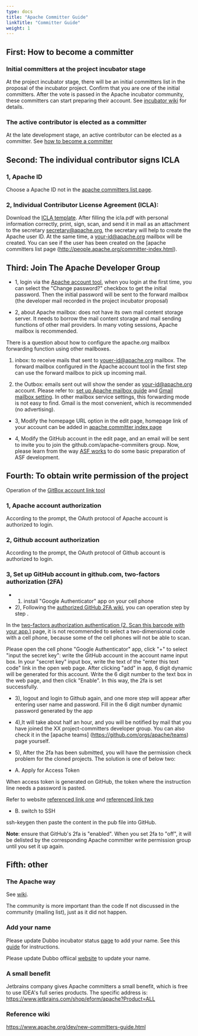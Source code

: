 ```yaml
---
type: docs
title: "Apache Committer Guide"
linkTitle: "Committer Guide"
weight: 1
---
```


## First: How to become a committer

### Initial committers at the project incubator stage
At the project incubator stage, there will be an initial committers list in the proposal of the incubator project. Confirm that you are one of the initial committers. After the vote is passed in the Apache incubator community, these committers can start preparing their account. See [incubator wiki](https://wiki.apache.org/incubator/) for details.

### The active contributor is elected as a committer
At the late development stage, an active contributor can be elected as a committer. See [how to become a committer](https://www.apache.org/dev/new-committers-guide.html#becoming-a-committer)

## Second: The individual contributor signs ICLA

### 1, Apache ID
Choose a Apache ID not in the [apache committers list page](http://people.apache.org/committer-index.html).

### 2, Individual Contributor License Agreement  (ICLA):
Download the [ICLA template](https://www.apache.org/licenses/icla.pdf). After filling the icla.pdf with personal information correctly, print, sign, scan, and send it in mail as an attachment to the secretary secretary@apache.org, the secretary will help to create the Apache user ID. At the same time, a your-id@apache.org mailbox will be created. You can see if the user has been created on the [apache committers list page (http://people.apache.org/committer-index.html).

## Third: Join The Apache Developer Group

* 1, login via the [Apache account tool](https://id.apache.org/), when you login at the first time, you can select the "Change password?" checkbox  to get the initial password. Then the initial password will be sent to the forward mailbox (the developer mail recorded in the project incubator proposal)

* 2, about Apache mailbox: does not have its own mail content storage server. It needs to borrow the mail content storage and mail sending functions of other mail providers. In many voting sessions, Apache mailbox is recommended.

There is a question about how to configure the apache.org mailbox forwarding function using other mailboxes.

1) inbox: to receive mails that sent to youer-id@apache.org mailbox. The forward mailbox configured in the Apache account tool in the first step can use the forward mailbox to pick up incoming mail.

2) the Outbox: emails sent out will show the sender as  your-id@apache.org account. Please refer to: [set up Apache mailbox guide](https://reference.apache.org/committer/email) and [Gmail mailbox setting](http://gmailblog.blogspot.com/2009/07/send-mail-from-another-address-without.html). In other mailbox service settings, this forwarding mode is not easy to find. Gmail is the most convenient, which is recommended  (no advertising).

* 3, Modify the homepage URL option in the edit page, homepage link of  your account can be added in [apache committer index page](http://people.apache.org/committer-index.html) 

* 4, Modify the GitHub account in the edit page, and an email will be sent to invite you to join the github.com/apache-commiiters group. Now, please learn from the way [ASF works](http://www.apache.org/foundation/how-it-works.html#developers) to do some basic preparation of ASF development.

## Fourth: To obtain write permission of the project

Operation of the [GitBox account link tool](https://gitbox.apache.org/setup/) 

### 1, Apache account authorization

According to the prompt, the OAuth protocol of Apache account is authorized to login.

### 2, Github account authorization

According to the prompt, the OAuth protocol of Github account is authorized to login.

### 3, Set up GitHub account in github.com, two-factors authorization (2FA)

* 1) install "Google Authenticator" app on your cell phone
* 2), Following the [authorized GitHub 2FA wiki](https://help.github.com/articles/configuring-two-factor-authentication-via-a-totp-mobile-app/),  you can operation step by step .

In the [two-factors authorization authentication (2. Scan this barcode with your app.)](https://github.com/settings/two_factor_authentication/verify) page, it is not recommended to select a two-dimensional code with a cell phone, because some of the cell phones will not be able to scan.

Please open the cell phone "Google Authenticator" app, click "+" to select "input the secret key": write the GitHub account in the account name input box. In your "secret key" input box, write the text of the "enter this text code" link in the open web page. After clicking "add" in app, 6 digit dynamic will be generated for this account. Write the 6 digit number to the text box in the web page, and then click "Enable". In this way, the 2fa is set successfully.

* 3), logout and login to Github again, and one more step will appear after entering user name and password. Fill in the 6 digit number dynamic password  generated by the app 

* 4),It will take about half an hour, and you will be notified by mail that you have joined the XX project-committers developer group. You can also check it in the [apache teams] (https://github.com/orgs/apache/teams) page yourself.

* 5), After the 2fa has been submitted, you will have the permission check problem for the cloned projects. The solution is one of below two:

* A. Apply for Access Token

When access token is generated on GitHub, the token where the instruction line needs a password is pasted.

Refer to website [referenced link one](https://help.github.com/articles/https-cloning-errors/#provide-access-token-if-2fa-enabled) and [referenced link two](https://help.github.com/articles/creating-a-personal-access-token-for-the-command-line/)

* B. switch to SSH

ssh-keygen then paste the content in the pub file into GitHub.

**Note**: ensure that GitHub's 2fa is "enabled". When you set 2fa to "off", it will be delisted by the corresponding Apache committer write permission group until you set it up again.

## Fifth: other

### The Apache way

See [wiki](http://apache.org/foundation/governance/).

The community is more important than the code
If not discussed in the community (mailing list), just as it did not happen.

### Add your name

Please update Dubbo incubator status [page](https://incubator.apache.org/projects/dubbo.html) to add your name. See this [guide](http://dubbo.apache.org/en-us/docs/developers/committer-guide/apache-dubbo-page_dev.html) for instructions.

Please update Dubbo offiical [website](http://dubbo.apache.org/en-us/docs/developers/developers_dev.html) to update your name.


### A small benefit

Jetbrains company gives Apache committers a small benefit, which is free to use IDEA's full series products. The specific address is: https://www.jetbrains.com/shop/eform/apache?Product=ALL

### Reference wiki
https://www.apache.org/dev/new-committers-guide.html